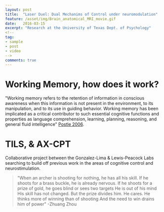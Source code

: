 ```yaml
---
layout: post
title:  "Laser Duel: Dual Mechanims of Control under neuromodulation"
feature: /asset/img/Brain_anatomical_MRI_movie.gif
date:   2016-03-15
excerpt: "Research at the University of Texas Dept. of Psychology"
<!--
tag:
- sample
- post
- video
-->
comments: true
---
```


# Working Memory, how does it work?

"Working memory refers to the retention of information in conscious awareness when this information is not present in the environment, to its manipulation, and to its use in guiding behavior. Working memory has been implicated as a critical contributor to such essential cognitive functions and properties as language comprehension, learning, planning, reasoning, and general fluid intelligence" [Postle 2006](https://www.ncbi.nlm.nih.gov/pmc/articles/PMC1428794/). 
	

# TILS, & AX-CPT

Collaborative project between the Gonzalez-Lima & Lewis-Peacock Labs searching to build off previous work in the areas of cognitive control and neurostimulation. 


> "When an archer is shooting for nothing, he has all his skill. If he shoots for a brass buckle, he is already nervous. If he shoots for a prize of gold, he goes blind or sees two targets He is out of his mind His skill has not changed. But the prize divides him. He cares. He thinks more of winning than of shooting And the need to win drains him of power" -Zhuang Zhou



<!--
<kbd>W</kbd><kbd>O</kbd><kbd>R</kbd><kbd>M</kbd><kbd>S</kbd><kbd>&</kbd><kbd>S</kbd><kbd>T</kbd><kbd>U</kbd><kbd>F</kbd><kbd>F</kbd>




## Working Memeory  
  
### Review & Classics
   * [General Primer](http://www.scholarpedia.org/article/Working_memory) <br/>
   * [WM-Fuster 1971](https://www.ncbi.nlm.nih.gov/pubmed/4998337/) <br/>
   * [Postle & Oberauer 2020](https://postlab.psych.wisc.edu/files/5915/7893/0181/PostleAndOberauer_inpress_OUPhandbook.pdf) <br/>
            M.J. Kahana and A.D. Wagner (Eds.) The Oxford Handbook of Human Memory. Oxford University Press (Oxford, U.K.).
   * [Postle 2006](https://www.ncbi.nlm.nih.gov/pmc/articles/PMC1428794/) <br/>
             Working Memory as an Emergent Property of the Mind & Brain
   * [Lewis-Peacock et al 2012](https://www.ncbi.nlm.nih.gov/pmc/articles/PMC3222712/) <br/>
            Memory can be preserved across a brief delay despite the apparent loss of sustained representations. Delay-period activity               may in fact reflect the focus of attention, rather than short-term memory.

   
### Neuroimaging and fMRI
   * [General Primer](http://www.scholarpedia.org/article/Functional_imaging)
   * 
### Neurofeedback
   * [Psych Classics](http://psychclassics.yorku.ca/topic.htm)
        An internet resource developed by Christopher D. Green York University, Toronto, Canada   
<br/>

### Neuromodulation 
   * [Francisco Gonzalez-Lima on TILS-2017](https://www.youtube.com/watch?v=4aREesSS1kI) <br/>
       An overview of his research on TILS 
   * [Paolo Cassano-MGH: Photobiomodulation 2018](https://www.youtube.com/watch?v=0zhE02ZL-4o) <br/>
      PBM in the clinic
   * [PBM in MDD: ELATED-2](https://www.ncbi.nlm.nih.gov/pubmed/30346890) <br/>
   
<br/>

## Video Resources
  
  ### Working Memory
   * [Baddeley Explains](https://www.youtube.com/watch?v=yL2ul2bR0Ok)  <br/>
        Dr. Baddeley describes the evolving approaches to understanding memory & how he came to develop the multicomponent approach
   * [Attention, Memory and... Um I forget ](https://www.youtube.com/watch?v=FmVpwnYjUIA) <br/>
        UT Brainstorms:  overview of attention and memory  of WM and implications for society by Dr. Gazzaley
   * [On WM, Interference and Implications ](https://www.youtube.com/watch?v=FRVrvpJOztw) <br/>
        An overview of cognitive control, attention and memory in the context of WM and implications for society by Dr. Gazzaley
   * [E. Maguire on Memory ](https://www.youtube.com/watch?v=gdzmNwTLakg&t=22s) <br/>
        An overview of memory in the context of WM and implications for society by Dr. Gazzaley
        
 <br/>
   
  ### fMRI
   * [CBMM.MIT -fMRI Bootcamp by R. Saxe](https://cbmm.mit.edu/fmri-bootcamp) <br/>
        R. Saxe gives an introductory high level overview of fmri principles
   * [Alan Alda & Dr. Kanswisher introduce fMRI](https://www.youtube.com/watch?v=nvB9hAarzw4) <br/>
        Alan made a special stop in a mock fMRI scanner to understand how it works and how scientists can glean insights.
   * [fMRI Class by Drs. Wager & Linquist](https://www.youtube.com/watch?v=FRVrvpJOztw) <br/>
        An wonderful overview of MRI from physics to analysis
   * [fMRI Overview by Dr. Micheal Lipton ](https://www.youtube.com/watch?v=35gfOtjRcic) <br/>
        Dr. Lipton is associate professor of radiology at Albert Einstein College of Medicine and associate director of its Gruss               Magnetic Resonance Research Center.

<br/>        

### General Psychology Resources
   * [Psych Classics](http://psychclassics.yorku.ca/topic.htm) <br/>
        An internet resource developed by Christopher D. Green York University, Toronto, Canada
   * [Computational Neuroscience Overview](http://www.scholarpedia.org/article/Encyclopedia:Computational_neuroscience) <br/>
        An online encyclopedia maintained by Scholarpedia

<!--
[Cortical Plasticity](https://www.nature.com/articles/nrn1787)
http://www.scholarpedia.org/w/images/thumb/3/31/Baddeley2000.jpg/400px-Baddeley2000.jpg

[Gerald Edelman](https://www.nobelprize.org/prizes/medicine/1972/edelman/biographical/)
produced fundamental breakthroughs in the understanding of the antibody's chemical structure including its heavy/light chains, disulfide bonds and high variability, opening a door for further study.

[Nobel Prize](https://www.nobelprize.org/)

## Tables

| Header1 | Header2 | Header3 |
|:--------|:-------:|--------:|
| cell1   | cell2   | cell3   |
| cell4   | cell5   | cell6   |
|----
| cell1   | cell2   | cell3   |
| cell4   | cell5   | cell6   |
|=====
| Foot1   | Foot2   | Foot3
{: rules="groups"}

## Code Snippets

{% highlight css %}
#container {
  float: left;
  margin: 0 -240px 0 0;
  width: 100%;
}
{% endhighlight %}

## Buttons

Make any link standout more when applying the `.btn` class.

{% highlight html %}
<a href="#" class="btn btn-success">Success Button</a>
{% endhighlight %}

<div markdown="0"><a href="#" class="btn">Primary Button</a></div>
<div markdown="0"><a href="#" class="btn btn-success">Success Button</a></div>
<div markdown="0"><a href="#" class="btn btn-warning">Warning Button</a></div>
<div markdown="0"><a href="#" class="btn btn-danger">Danger Button</a></div>
<div markdown="0"><a href="#" class="btn btn-info">Info Button</a></div>


## Notices
**Watch out!** You can also add notices by appending `{: .notice}` to a paragraph.
{: .notice}


You can also use `<kbd>` tag for keyboard buttons.
-->



<!--
<iframe width="560" height="315" src="//www.youtube.com/embed/SU3kYxJmWuQ" frameborder="0"> </iframe>

Video embeds are responsive and scale with the width of the main content block with the help of [FitVids](http://fitvidsjs.com/).

Not sure if this only effects Kramdown or if it's an issue with Markdown in general. But adding YouTube video embeds causes errors when building your Jekyll site. To fix add a space between the `<iframe>` tags and remove `allowfullscreen`. Example below:

{% highlight html %}
<iframe width="560" height="315" src="//www.youtube.com/embed/SU3kYxJmWuQ" frameborder="0"> </iframe>
{% endhighlight %}
-->


